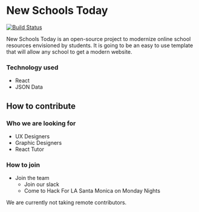 # New Schools Today
[![Build Status](https://travis-ci.com/hackforla/new-schools-today.svg?branch=master)](https://travis-ci.com/hackforla/new-schools-today)

New Schools Today is an open-source project to modernize online school resources envisioned by students. It is going to be an easy to use template that will allow any school to get a modern website.


### Technology used

- React
- JSON Data



## How to contribute

### Who we are looking for
- UX Designers
- Graphic Designers
- React Tutor

### How to join
- Join the team
  - Join our slack
  - Come to Hack For LA Santa Monica on Monday Nights

We are currently not taking remote contributors.
